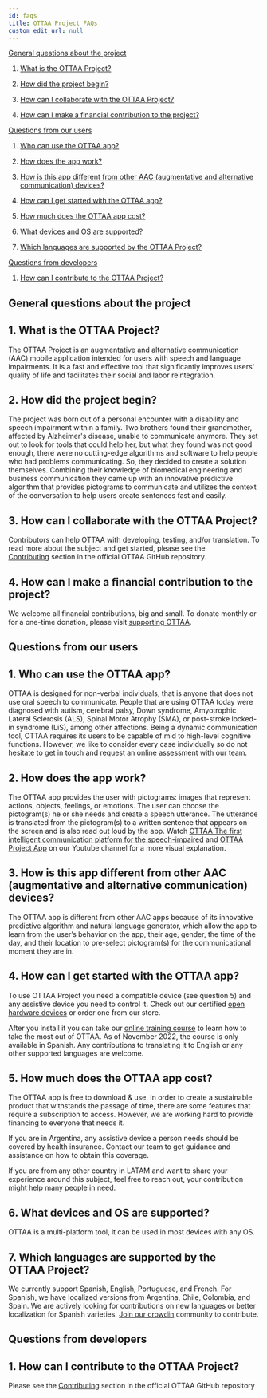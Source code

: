 ```yaml
---
id: faqs
title: OTTAA Project FAQs
custom_edit_url: null
---
```


[General questions about the project](#general-questions-about-the-project)

1. [What is the OTTAA Project?](#what-is-the-ottaa-project)

1. [How did the project begin?](#how-did-the-project-begin)

1. [How can I collaborate with the OTTAA Project?](#how-can-i-collaborate-with-the-ottaa-project)

1. [How can I make a financial contribution to the project?](#how-can-i-make-a-financial-contribution-to-the-project)

[Questions from our users](#questions-from-our-users)

1. [Who can use the OTTAA app?](#who-can-use-the-ottaa-app)

1. [How does the app work?](#how-does-the-app-work)

1. [How is this app different from other AAC (augmentative and alternative communication) devices?](#how-is-this-app-different-from-other-aac-augmentative-and-alternative-communication-devices)

1. [How can I get started with the OTTAA app?](#how-can-i-get-started-with-the-ottaa-app)

1. [How much does the OTTAA app cost?](#how-much-does-the-ottaa-app-cost)

1. [What devices and OS are supported?](#what-devices-and-os-are-supported)

1. [Which languages are supported by the OTTAA Project?](#which-languages-are-supported-by-the-ottaa-project)

[Questions from developers](#questions-from-developers)

1. [How can I contribute to the OTTAA Project?](#how-can-i-contribute-to-the-ottaa-project)

## General questions about the project

**1.**  What is the OTTAA Project?
--------------------------
    

The OTTAA Project is an augmentative and alternative communication (AAC) mobile application intended for users with speech and language impairments. It is a fast and effective tool that significantly improves users' quality of life and facilitates their social and labor reintegration.

**2.**  How did the project begin?
--------------------------
    

The project was born out of a personal encounter with a disability and speech impairment within a family. Two brothers found their grandmother, affected by Alzheimer's disease, unable to communicate anymore. They set out to look for tools that could help her, but what they found was not good enough, there were no cutting-edge algorithms and software to help people who had problems communicating. So, they decided to create a solution themselves. Combining their knowledge of biomedical engineering and business communication they came up with an innovative predictive algorithm that provides pictograms to communicate and utilizes the context of the conversation to help users create sentences fast and easily.

**3.**  How can I collaborate with the OTTAA Project?
---------------------------------------------
    

Contributors can help OTTAA with developing, testing, and/or translation. To read more about the subject and get started, please see the [Contributing](https://github.com/OTTAA-Project/ottaa_project_flutter/blob/master/CONTRIBUTING.md) section in the official OTTAA GitHub repository.

**4.**  How can I make a financial contribution to the project?
-------------------------------------------------------
    

We welcome all financial contributions, big and small. To donate monthly or for a one-time donation, please visit [supporting OTTAA](https://www.ottaaproject.com/support-ottaa-project.php#:~:text=How%20to%20become%20a%20supporter).

## Questions from our users


**1.**  Who can use the OTTAA app?
--------------------------
    

OTTAA is designed for non-verbal individuals, that is anyone that does not use oral speech to communicate. People that are using OTTAA today were diagnosed with autism, cerebral palsy, Down syndrome, Amyotrophic Lateral Sclerosis (ALS), Spinal Motor Atrophy (SMA), or post-stroke locked-in syndrome (LiS), among other affections. Being a dynamic communication tool, OTTAA requires its users to be capable of mid to high-level cognitive functions. However, we like to consider every case individually so do not hesitate to get in touch and request an online assessment with our team.

**2.**  How does the app work?
----------------------
    

The OTTAA app provides the user with pictograms: images that represent actions, objects, feelings, or emotions. The user can choose the pictogram(s) he or she needs and create a speech utterance. The utterance is translated from the pictogram(s) to a written sentence that appears on the screen and is also read out loud by the app. Watch [OTTAA The first intelligent communication platform for the speech-impaired](https://www.youtube.com/watch?v=nQZRzBOWD-c) and [OTTAA Project App](https://www.youtube.com/watch?v=zAL7yWxc-gU) on our Youtube channel for a more visual explanation.

**3.**  How is this app different from other AAC (augmentative and alternative communication) devices?
----------------------------------------------------------------------------------------------
    

The OTTAA app is different from other AAC apps because of its innovative predictive algorithm and natural language generator, which allow the app to learn from the user’s behavior on the app, their age, gender, the time of the day, and their location to pre-select pictogram(s) for the communicational moment they are in.

**4.**  How can I get started with the OTTAA app?
-----------------------------------------
    

To use OTTAA Project you need a compatible device (see question 5) and any assistive device you need to control it. Check out our certified [open hardware devices](./Accesibility/sipAndPuff) or order one from our store.

After you install it you can take our [online training course](https://www.ottaaproject.com/autoworkshop/) to learn how to take the most out of OTTAA. As of November 2022, the course is only available in Spanish. Any contributions to translating it to English or any other supported languages are welcome.

**5.**  How much does the OTTAA app cost?
---------------------------------
    

The OTTAA app is free to download & use. In order to create a sustainable product that withstands the passage of time, there are some features that require a subscription to access. However, we are working hard to provide financing to everyone that needs it.

If you are in Argentina, any assistive device a person needs should be covered by health insurance. Contact our team to get guidance and assistance on how to obtain this coverage.

If you are from any other country in LATAM and want to share your experience around this subject, feel free to reach out, your contribution might help many people in need.

**6.**  What devices and OS are supported?
----------------------------------
    

OTTAA is a multi-platform tool, it can be used in most devices with any OS.

**7.**  Which languages are supported by the OTTAA Project?
---------------------------------------------------
    

We currently support Spanish, English, Portuguese, and French. For Spanish, we have localized versions from Argentina, Chile, Colombia, and Spain. We are actively looking for contributions on new languages or better localization for Spanish varieties. [Join our crowdin](https://crowdin.com/project/ottaa-project) community to contribute.

## Questions from developers

**1.** How can I contribute to the OTTAA Project?
------------------------------------------
    

Please see the [Contributing](https://github.com/OTTAA-Project/ottaa_project_flutter/blob/master/CONTRIBUTING.md) section in the official OTTAA GitHub repository